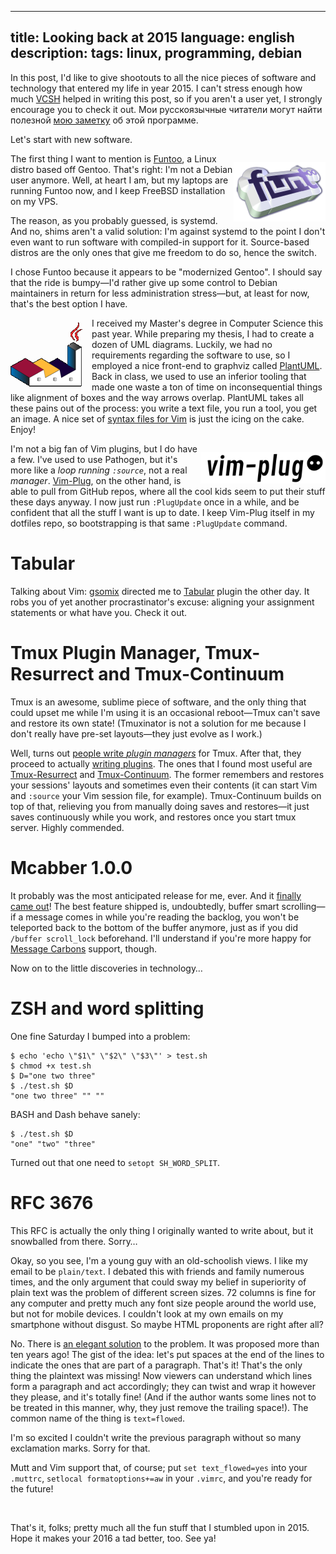 ----
title: Looking back at 2015
language: english
description: 
tags: linux, programming, debian
----

In this post, I'd like to give shootouts to all the nice pieces of software and
technology that entered my life in year 2015. I can't stress enough how much
[VCSH][vcsh] helped in writing this post, so if you aren't a user yet,
I strongly encourage you to check it out. Мои русскоязычные читатели могут найти
полезной [мою заметку][vcsh-ru] об этой программе.

Let's start with new software.

<img src="/images/funtoo_logo.png" width="147px" height="95px"
     style="float: right; padding: 1em 0 0 0;" />
The first thing I want to mention is [Funtoo][funtoo], a Linux distro based off
Gentoo. That's right: I'm not a Debian user anymore. Well, at heart I am, but my
laptops are running Funtoo now, and I keep FreeBSD installation on my VPS.

The reason, as you probably guessed, is systemd. And no, shims aren't a valid
solution: I'm against systemd to the point I don't even want to run software
with compiled-in support for it. Source-based distros are the only ones that
give me freedom to do so, hence the switch.

I chose Funtoo because it appears to be "modernized Gentoo". I should say that
the ride is bumpy—I'd rather give up some control to Debian maintainers in
return for less administration stress—but, at least for now, that's the best
option I have.

<img src="/images/plantuml-logo.png" width="116px" height="112px"
     style="float: left; padding: 0 1em 0 0;" />
I received my Master's degree in Computer Science this past year. While
preparing my thesis, I had to create a dozen of UML diagrams. Luckily, we had no
requirements regarding the software to use, so I employed a nice front-end to
graphviz called [PlantUML][plantuml]. Back in class, we used to use an inferior
tooling that made one waste a ton of time on inconsequential things like
alignment of boxes and the way arrows overlap. PlantUML takes all these pains
out of the process: you write a text file, you run a tool, you get an image.
A nice set of [syntax files for Vim][plantuml-vim] is just the icing on the
cake. Enjoy!

<img src="/images/vim-plug-logo.png" width="200px" height="50px"
     style="float: right; padding: 1em 0 0 0;" />
I'm not a big fan of Vim plugins, but I do have a few. I've used to use
Pathogen, but it's more like a *loop running `:source`*, not a real *manager*.
[Vim-Plug][vim-plug], on the other hand, is able to pull from GitHub repos,
where all the cool kids seem to put their stuff these days anyway. I now just
run `:PlugUpdate` once in a while, and be confident that all the stuff I want is
up to date. I keep Vim-Plug itself in my dotfiles repo, so bootstrapping is that
same `:PlugUpdate` command.

# Tabular

Talking about Vim: [gsomix][gsomix] directed me to [Tabular][tabular] plugin the
other day. It robs you of yet another procrastinator's excuse: aligning your
assignment statements or what have you. Check it out.

# Tmux Plugin Manager, Tmux-Resurrect and Tmux-Continuum

Tmux is an awesome, sublime piece of software, and the only thing that could
upset me while I'm using it is an occasional reboot—Tmux can't save and restore
its own state! (Tmuxinator is not a solution for me because I don't really have
pre-set layouts—they just evolve as I work.)

Well, turns out [people write *plugin managers*][tpm] for Tmux. After that, they
proceed to actually [writing plugins][tmux-plugins]. The ones that I found most
useful are [Tmux-Resurrect][tmux-resurrect] and
[Tmux-Continuum][tmux-continuum]. The former remembers and restores your
sessions' layouts and sometimes even their contents (it can start Vim and
`:source` your Vim session file, for example). Tmux-Continuum builds on top of
that, relieving you from manually doing saves and restores—it just saves
continuously while you work, and restores once you start tmux server. Highly
commended.

# Mcabber 1.0.0

It probably was the most anticipated release for me, ever. And it [finally came
out][mcabber]! The best feature shipped is, undoubtedly, buffer smart
scrolling—if a message comes in while you're reading the backlog, you won't be
teleported back to the bottom of the buffer anymore, just as if you did `/buffer
scroll_lock` beforehand. I'll understand if you're more happy for [Message
Carbons][message-carbons] support, though.

Now on to the little discoveries in technology…

# ZSH and word splitting

One fine Saturday I bumped into a problem:
```shell
$ echo 'echo \"$1\" \"$2\" \"$3\"' > test.sh
$ chmod +x test.sh
$ D="one two three"
$ ./test.sh $D
"one two three" "" ""
```

BASH and Dash behave sanely:
```shell
$ ./test.sh $D
"one" "two" "three"
```

Turned out that one need to `setopt SH_WORD_SPLIT`.

# RFC 3676

This RFC is actually the only thing I originally wanted to write about, but it
snowballed from there. Sorry…

Okay, so you see, I'm a young guy with an old-schoolish views. I like my email
to be `plain/text`. I debated this with friends and family numerous times, and
the only argument that could sway my belief in superiority of plain text was the
problem of different screen sizes. 72 columns is fine for any computer and
pretty much any font size people around the world use, but not for mobile
devices. I couldn't look at my own emails on my smartphone without disgust. So
maybe HTML proponents are right after all?

No. There is [an elegant solution][rfc3676] to the problem. It was proposed more
than ten years ago! The gist of the idea: let's put spaces at the end of the
lines to indicate the ones that are part of a paragraph. That's it! That's the
only thing the plaintext was missing! Now viewers can understand which lines
form a paragraph and act accordingly; they can twist and wrap it however they
please, and it's totally fine! (And if the author wants some lines not to be
treated in this manner, why, they just remove the trailing space!). The common
name of the thing is `text=flowed`.

I'm so excited I couldn't write the previous paragraph without so many
exclamation marks. Sorry for that.

Mutt and Vim support that, of course; put `set text_flowed=yes` into your
`.muttrc`, `setlocal formatoptions+=aw` in your `.vimrc`, and you're ready for
the future!

&nbsp;

That's it, folks; pretty much all the fun stuff that I stumbled upon in 2015.
Hope it makes your 2016 a tad better, too. See ya!



[vcsh]: https://github.com/RichiH/vcsh/ "vsch, config manager based on Git"

[vcsh-ru]: /posts/2013-12-16-managing-home-dotfiles-with-vcsh.html "Управление
дотфайлами в $HOME с помощью vcsh"

[funtoo]: http://www.funtoo.org/ "Funtoo Linux"

[plantuml]: http://plantuml.com/ "PlantUML: Open-source tool that uses simple
textual descriptions to draw UML diagrams"

[plantuml-vim]: https://github.com/aklt/plantuml-syntax "Vim PlantUML
Syntax/Plugin/FTDetect"

[vim-plug]: https://github.com/junegunn/vim-plug "Vim-Plug, a minimalist Vim
Plugin Manager"

[gsomix]: http://gsomix.github.io/ "Buckwheat-driven development"

[tabular]: https://github.com/godlygeek/tabular "Tabular, Vim script for text
filtering and alignment"

[tpm]: https://github.com/tmux-plugins/tpm "TPM, Tmux Plugin Manager"

[tmux-plugins]: https://github.com/tmux-plugins "Tmux Plugins on GitHub"

[tmux-resurrect]: https://github.com/tmux-plugins/tmux-resurrect
    "tmux-resurrect: Persists tmux environment across system restarts"

[tmux-continuum]: https://github.com/tmux-plugins/tmux-continuum
    "tmux-continuum: Continuous saving of tmux environment. Automatic restore
    when tmux is started. Automatic tmux start when computer is turned on."

[mcabber]: http://mcabber.com/ "MCabber Homepage"

[message-carbons]: http://xmpp.org/extensions/xep-0280.html "XEP-0280: Message Carbons"

[rfc3676]: https://tools.ietf.org/html/rfc3676 "RFC3676:  The Text/Plain Format
and DelSp Parameters"
